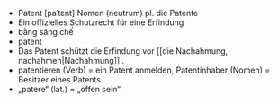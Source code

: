- Patent [paˈtɛnt] Nomen (neutrum) pl. die Patente 
- Ein offizielles Schutzrecht für eine Erfindung 
- bằng sáng chế
- patent
- Das Patent schützt die Erfindung vor [[die Nachahmung, nachahmen|Nachahmung]] .	
- patentieren (Verb) = ein Patent anmelden, Patentinhaber (Nomen) = Besitzer eines Patents
- „patere“ (lat.) = „offen sein“